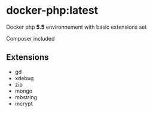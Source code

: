 # docker-php:latest
Docker php **5.5** environnement with basic extensions set

Composer included

## Extensions

- gd
- xdebug
- zip
- mongo
- mbstring
- mcrypt
